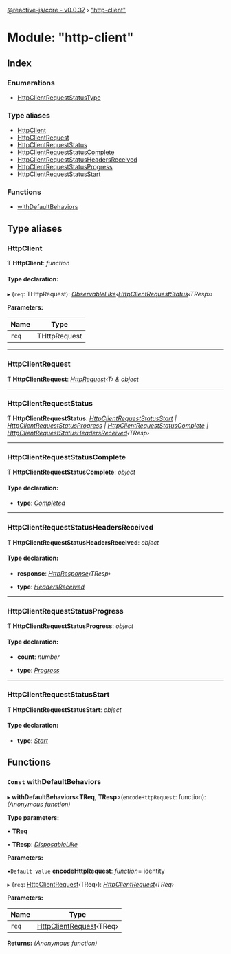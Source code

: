 [@reactive-js/core - v0.0.37](../README.md) › ["http-client"](_http_client_.md)

# Module: "http-client"

## Index

### Enumerations

* [HttpClientRequestStatusType](../enums/_http_client_.httpclientrequeststatustype.md)

### Type aliases

* [HttpClient](_http_client_.md#httpclient)
* [HttpClientRequest](_http_client_.md#httpclientrequest)
* [HttpClientRequestStatus](_http_client_.md#httpclientrequeststatus)
* [HttpClientRequestStatusComplete](_http_client_.md#httpclientrequeststatuscomplete)
* [HttpClientRequestStatusHeadersReceived](_http_client_.md#httpclientrequeststatusheadersreceived)
* [HttpClientRequestStatusProgress](_http_client_.md#httpclientrequeststatusprogress)
* [HttpClientRequestStatusStart](_http_client_.md#httpclientrequeststatusstart)

### Functions

* [withDefaultBehaviors](_http_client_.md#const-withdefaultbehaviors)

## Type aliases

###  HttpClient

Ƭ **HttpClient**: *function*

#### Type declaration:

▸ (`req`: THttpRequest): *[ObservableLike](../interfaces/_observable_.observablelike.md)‹[HttpClientRequestStatus](_http_client_.md#httpclientrequeststatus)‹TResp››*

**Parameters:**

Name | Type |
------ | ------ |
`req` | THttpRequest |

___

###  HttpClientRequest

Ƭ **HttpClientRequest**: *[HttpRequest](_http_.md#httprequest)‹T› & object*

___

###  HttpClientRequestStatus

Ƭ **HttpClientRequestStatus**: *[HttpClientRequestStatusStart](_http_client_.md#httpclientrequeststatusstart) | [HttpClientRequestStatusProgress](_http_client_.md#httpclientrequeststatusprogress) | [HttpClientRequestStatusComplete](_http_client_.md#httpclientrequeststatuscomplete) | [HttpClientRequestStatusHeadersReceived](_http_client_.md#httpclientrequeststatusheadersreceived)‹TResp›*

___

###  HttpClientRequestStatusComplete

Ƭ **HttpClientRequestStatusComplete**: *object*

#### Type declaration:

* **type**: *[Completed](../enums/_http_client_.httpclientrequeststatustype.md#completed)*

___

###  HttpClientRequestStatusHeadersReceived

Ƭ **HttpClientRequestStatusHeadersReceived**: *object*

#### Type declaration:

* **response**: *[HttpResponse](_http_.md#httpresponse)‹TResp›*

* **type**: *[HeadersReceived](../enums/_http_client_.httpclientrequeststatustype.md#headersreceived)*

___

###  HttpClientRequestStatusProgress

Ƭ **HttpClientRequestStatusProgress**: *object*

#### Type declaration:

* **count**: *number*

* **type**: *[Progress](../enums/_http_client_.httpclientrequeststatustype.md#progress)*

___

###  HttpClientRequestStatusStart

Ƭ **HttpClientRequestStatusStart**: *object*

#### Type declaration:

* **type**: *[Start](../enums/_http_client_.httpclientrequeststatustype.md#start)*

## Functions

### `Const` withDefaultBehaviors

▸ **withDefaultBehaviors**<**TReq**, **TResp**>(`encodeHttpRequest`: function): *(Anonymous function)*

**Type parameters:**

▪ **TReq**

▪ **TResp**: *[DisposableLike](../interfaces/_disposable_.disposablelike.md)*

**Parameters:**

▪`Default value`  **encodeHttpRequest**: *function*= identity

▸ (`req`: [HttpClientRequest](_http_client_.md#httpclientrequest)‹TReq›): *[HttpClientRequest](_http_client_.md#httpclientrequest)‹TReq›*

**Parameters:**

Name | Type |
------ | ------ |
`req` | [HttpClientRequest](_http_client_.md#httpclientrequest)‹TReq› |

**Returns:** *(Anonymous function)*
